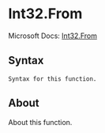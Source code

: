 # Int32.From

Microsoft Docs: [Int32.From](https://docs.microsoft.com/en-us/powerquery-m/int32-from)

## Syntax

```
Syntax for this function.
```

## About

About this function.


